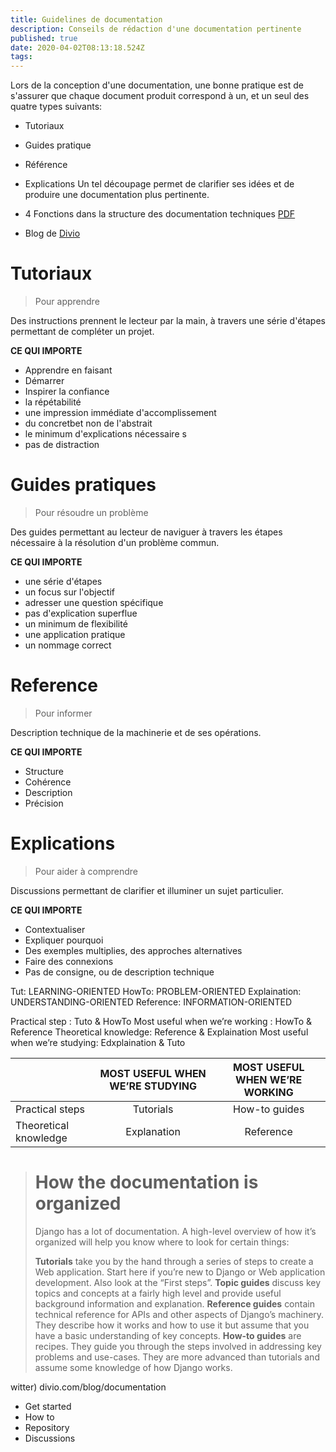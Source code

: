 ```yaml
---
title: Guidelines de documentation
description: Conseils de rédaction d'une documentation pertinente
published: true
date: 2020-04-02T08:13:18.524Z
tags: 
---
```


Lors de la conception d'une documentation, une bonne pratique est de s'assurer que chaque document produit correspond à un, et un seul des quatre types suivants:
- Tutoriaux
- Guides pratique
- Référence
- Explications
Un tel découpage permet de clarifier ses idées et de produire une documentation plus pertinente. 

- 4 Fonctions dans la structure des documentation techniques [PDF](http://technicalcommunicationuk.com/wp/wp-content/uploads/2018/10/Daniele-Procida-–-Four-functions-in-the-structure-of-technical-documentation-and-why-they-matter.pdf) 
- Blog de [Divio](http://divio.com/blog/documentation/) 

# Tutoriaux
> Pour apprendre

Des instructions prennent le lecteur par la main, à travers une série d'étapes permettant de compléter un projet. 

**CE QUI IMPORTE**
- Apprendre en faisant
- Démarrer
- Inspirer la confiance
- la répétabilité
- une impression immédiate d'accomplissement
- du concretbet non de l'abstrait
- le minimum d'explications nécessaire s
- pas de distraction

# Guides pratiques
> Pour résoudre un problème

Des guides permettant au lecteur de naviguer à travers les étapes nécessaire à la résolution d'un problème commun. 

**CE QUI IMPORTE**
- une série d'étapes
- un focus sur l'objectif
- adresser une question spécifique
- pas d'explication superflue
- un minimum de flexibilité
- une application pratique
- un nommage correct

# Reference
> Pour informer

Description technique de la machinerie et de ses opérations.

**CE QUI IMPORTE**
- Structure
- Cohérence
- Description
- Précision

# Explications
> Pour aider à comprendre

Discussions permettant de clarifier et illuminer un sujet particulier.

**CE QUI IMPORTE**
- Contextualiser
- Expliquer pourquoi
- Des exemples multiplies, des approches alternatives
- Faire des connexions
- Pas de consigne, ou de description technique

Tut: LEARNING-ORIENTED
HowTo: PROBLEM-ORIENTED
Explaination: UNDERSTANDING-ORIENTED
Reference: INFORMATION-ORIENTED

Practical step : Tuto & HowTo
Most useful when we’re working : HowTo & Reference
Theoretical knowledge: Reference & Explaination
Most useful when we’re studying: Edxplaination & Tuto

||MOST USEFUL WHEN WE’RE STUDYING|MOST USEFUL WHEN WE’RE WORKING|
|-|:-:|:-:|
|Practical steps|Tutorials|How-to guides|
|Theoretical knowledge|Explanation|Reference|

> # How the documentation is organized
> Django has a lot of documentation. A high-level overview of how it’s organized will help you know where to look for certain things:
>
> **Tutorials** take you by the hand through a series of steps to create a Web application. Start here if you’re new to Django or Web application development. Also look at the “First steps”.
> **Topic guides** discuss key topics and concepts at a fairly high level and provide useful background information and explanation.
> **Reference guides** contain technical reference for APIs and other aspects of Django’s machinery. They describe how it works and how to use it but assume that you have a basic understanding of key concepts.
> **How-to guides** are recipes. They guide you through the steps involved in addressing key problems and use-cases. They are more advanced than tutorials and assume some knowledge of how Django works.

witter)
divio.com/blog/documentation


- Get started
- How to
- Repository
- Discussions